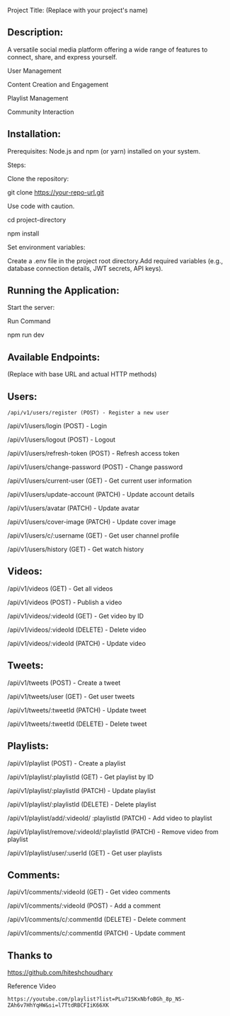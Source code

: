 Project Title: (Replace with your project's name)

## Description:
A versatile social media platform offering a wide range of features to connect, share, and express yourself.

User Management

Content Creation and Engagement

Playlist Management

Community Interaction

## Installation:

Prerequisites:
Node.js and npm (or yarn) installed on your system.

Steps:

Clone the repository:

git clone https://your-repo-url.git

Use code with caution. 

cd project-directory

npm install

Set environment variables:

Create a .env file in the project root directory.Add required variables (e.g., database connection details, JWT secrets, API keys).


## Running the Application:

Start the server:

Run Command

npm run dev
## Available Endpoints:

(Replace with base URL and actual HTTP methods)

## Users:
```
/api/v1/users/register (POST) - Register a new user

```
/api/v1/users/login (POST) - Login

/api/v1/users/logout (POST) - Logout

/api/v1/users/refresh-token (POST) - Refresh access token

/api/v1/users/change-password (POST) - Change password

/api/v1/users/current-user (GET) - Get current user information

/api/v1/users/update-account (PATCH) - Update account details

/api/v1/users/avatar (PATCH) - Update avatar

/api/v1/users/cover-image (PATCH) - Update cover image

/api/v1/users/c/:username (GET) - Get user channel profile

/api/v1/users/history (GET) - Get watch history

## Videos:

/api/v1/videos (GET) - Get all videos

/api/v1/videos (POST) - Publish a video

/api/v1/videos/:videoId (GET) - Get video by ID

/api/v1/videos/:videoId (DELETE) - Delete video

/api/v1/videos/:videoId (PATCH) - Update video

## Tweets:

/api/v1/tweets (POST) - Create a tweet

/api/v1/tweets/user (GET) - Get user tweets

/api/v1/tweets/:tweetId (PATCH) - Update tweet

/api/v1/tweets/:tweetId (DELETE) - Delete tweet

## Playlists:

/api/v1/playlist (POST) - Create a playlist

/api/v1/playlist/:playlistId (GET) - Get playlist by ID

/api/v1/playlist/:playlistId (PATCH) - Update playlist

/api/v1/playlist/:playlistId (DELETE) - Delete playlist

/api/v1/playlist/add/:videoId/
:playlistId (PATCH) - Add video to playlist

/api/v1/playlist/remove/:videoId/:playlistId (PATCH) - Remove video from playlist

/api/v1/playlist/user/:userId (GET) - Get user playlists

## Comments:

/api/v1/comments/:videoId (GET) - Get video comments

/api/v1/comments/:videoId (POST) - Add a comment

/api/v1/comments/c/:commentId (DELETE) - Delete comment

/api/v1/comments/c/:commentId (PATCH) - Update comment

 ## Thanks to
 https://github.com/hiteshchoudhary

 Reference Video
 ```
 https://youtube.com/playlist?list=PLu71SKxNbfoBGh_8p_NS-ZAh6v7HhYqHW&si=l7TtdRBCFIiK66XK
 
 ```